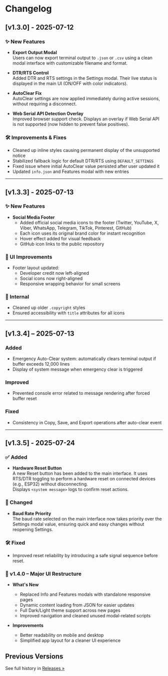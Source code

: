 # Changelog

## [v1.3.0] - 2025-07-12

### ✨ New Features

- **Export Output Modal**  
  Users can now export terminal output to `.json` or `.csv` using a clean modal interface with customizable filename and format.

- **DTR/RTS Control**  
  Added DTR and RTS settings in the Settings modal. Their live status is displayed in the main UI (ON/OFF with color indicators).

- **AutoClear Fix**  
  AutoClear settings are now applied immediately during active sessions, without requiring a disconnect.

- **Web Serial API Detection Overlay**  
  Improved browser support check. Displays an overlay if Web Serial API is not supported (now hidden to prevent false positives).

### 🛠 Improvements & Fixes

- Cleaned up inline styles causing permanent display of the unsupported notice
- Stabilized fallback logic for default DTR/RTS using `DEFAULT_SETTINGS`
- Fixed issue where initial AutoClear value persisted after user updated it
- Updated `info.json` and Features modal with new entries

---

## [v1.3.3] - 2025-07-13

### ✨ New Features

- **Social Media Footer**
  - Added official social media icons to the footer (Twitter, YouTube, X, Viber, WhatsApp, Telegram, TikTok, Pinterest, GitHub)
  - Each icon uses its original brand color for instant recognition
  - Hover effect added for visual feedback
  - GitHub icon links to the public repository

### 💄 UI Improvements

- Footer layout updated:
  - Developer credit now left-aligned
  - Social icons now right-aligned
  - Responsive wrapping behavior for small screens

### 🔧 Internal

- Cleaned up older `.copyright` styles
- Ensured accessibility with `title` attributes for all icons

---

## [v1.3.4] – 2025-07-13

### Added
- Emergency Auto-Clear system: automatically clears terminal output if buffer exceeds 12,000 lines
- Display of system message when emergency clear is triggered

### Improved
- Prevented console error related to message rendering after forced buffer reset

### Fixed
- Consistency in Copy, Save, and Export operations after auto-clear event

---

## [v1.3.5] - 2025-07-24

### ✅ Added
- **Hardware Reset Button**  
  A new Reset button has been added to the main interface. It uses RTS/DTR toggling to perform a hardware reset on connected devices (e.g., ESP32) without disconnecting.  
  Displays `<system message>` logs to confirm reset actions.

### 🔄 Changed
- **Baud Rate Priority**  
  The baud rate selected on the main interface now takes priority over the Settings modal value, ensuring quick and easy changes without reopening Settings.

### 🛠 Fixed
- Improved reset reliability by introducing a safe signal sequence before reset.

### 🔖 v1.4.0 – Major UI Restructure
- **What's New**
  - Replaced Info and Features modals with standalone responsive pages
  - Dynamic content loading from JSON for easier updates
  - Full Dark/Light theme support across new pages
  - Improved navigation and cleaned unused modal-related scripts

- **Improvements**
  - Better readability on mobile and desktop
  - Simplified app layout for a cleaner UI experience


## Previous Versions

See full history in [Releases »](https://github.com/YuMERA/serial-terminal/releases)

